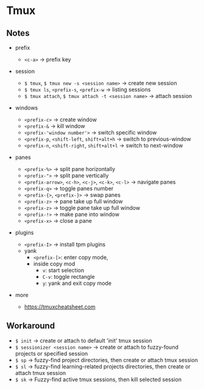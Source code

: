 # Tmux

## Notes

-   prefix
    -   `<c-a>` -> prefix key
-   session
    -   `$ tmux`, `$ tmux new -s <session name>` -> create new session
    -   `$ tmux ls`, `<prefix-s`, `<prefix-w` -> listing sessions
    -   `$ tmux attach`, `$ tmux attach -t <session name>` -> attach session
-   windows
    -   `<prefix-c>` -> create window
    -   `<prefix-&` -> kill window
    -   `<prefix-'window number'>` -> switch specific window
    -   `<prefix-p`, `<shift-left`, `shift+alt+h` -> switch to previous-window
    -   `<prefix-n`, `<shift-right`, `shift+alt+l` -> switch to next-window
-   panes

    -   `<prefix-%>` -> split pane horizontally
    -   `<prefix-">` -> split pane vertically
    -   `<prefix-arrow>`, `<c-h>`, `<c-j>`, `<c-k>`, `<c-l>` -> navigate panes
    -   `<prefix-q>` -> toggle panes number
    -   `<prefix-{>`, `<prefix-}>` -> swap panes
    -   `<prefix-z>` -> pane take up full window
    -   `<prefix-z>` -> toggle pane take up full window
    -   `<prefix-!>` -> make pane into window
    -   `<prefix-x>` -> close a pane

-   plugins
    -   `<prefix-I>` -> install tpm plugins
    -   yank
        -   `<prefix-[>`: enter copy mode,
        -   inside copy mod
            -   `v`: start selection
            -   `C-v`: toggle rectangle
            -   `y`: yank and exit copy mode
-   more
    -   https://tmuxcheatsheet.com

## Workaround

-   `$ init` -> create or attach to default 'init' tmux session
-   `$ sessionizer <session name>` -> create or attach to fuzzy-found projects or specified session
-   `$ sp` -> fuzzy-find project directories, then create or attach tmux session
-   `$ sl` -> fuzzy-find learning-related projects directories, then create or attach tmux session
-   `$ sk` -> Fuzzy-find active tmux sessions, then kill selected session

